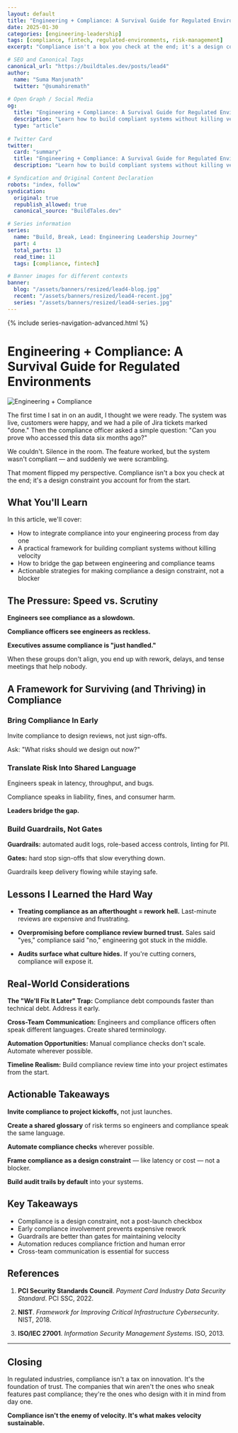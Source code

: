 ```yaml
---
layout: default
title: "Engineering + Compliance: A Survival Guide for Regulated Environments"
date: 2025-01-30
categories: [engineering-leadership]
tags: [compliance, fintech, regulated-environments, risk-management]
excerpt: "Compliance isn't a box you check at the end; it's a design constraint you account for from the start. Learn how to build compliant systems without killing velocity."

# SEO and Canonical Tags
canonical_url: "https://buildtales.dev/posts/lead4"
author:
  name: "Suma Manjunath"
  twitter: "@sumahiremath"
  
# Open Graph / Social Media
og:
  title: "Engineering + Compliance: A Survival Guide for Regulated Environments"
  description: "Learn how to build compliant systems without killing velocity. A practical guide for engineering leaders in regulated industries."
  type: "article"
  
# Twitter Card
twitter:
  card: "summary"
  title: "Engineering + Compliance: A Survival Guide for Regulated Environments"
  description: "Learn how to build compliant systems without killing velocity. A practical guide for engineering leaders in regulated industries."

# Syndication and Original Content Declaration
robots: "index, follow"
syndication:
  original: true
  republish_allowed: true
  canonical_source: "BuildTales.dev"

# Series information
series:
  name: "Build, Break, Lead: Engineering Leadership Journey"
  part: 4
  total_parts: 13
  read_time: 11
  tags: [compliance, fintech]

# Banner images for different contexts
banner:
  blog: "/assets/banners/resized/lead4-blog.jpg"
  recent: "/assets/banners/resized/lead4-recent.jpg"
  series: "/assets/banners/resized/lead4-series.jpg"
---
```


{% include series-navigation-advanced.html %}

# Engineering + Compliance: A Survival Guide for Regulated Environments

![Engineering + Compliance](/assets/banners/resized/lead4-blog.jpg)

The first time I sat in on an audit, I thought we were ready. The system was live, customers were happy, and we had a pile of Jira tickets marked "done." Then the compliance officer asked a simple question: "Can you prove who accessed this data six months ago?"

We couldn't. Silence in the room. The feature worked, but the system wasn't compliant — and suddenly we were scrambling.

That moment flipped my perspective. Compliance isn't a box you check at the end; it's a design constraint you account for from the start.

## What You'll Learn

In this article, we'll cover:
- How to integrate compliance into your engineering process from day one
- A practical framework for building compliant systems without killing velocity
- How to bridge the gap between engineering and compliance teams
- Actionable strategies for making compliance a design constraint, not a blocker

## The Pressure: Speed vs. Scrutiny

**Engineers see compliance as a slowdown.**

**Compliance officers see engineers as reckless.**

**Executives assume compliance is "just handled."**

When these groups don't align, you end up with rework, delays, and tense meetings that help nobody.

## A Framework for Surviving (and Thriving) in Compliance

### Bring Compliance In Early

Invite compliance to design reviews, not just sign-offs.

Ask: "What risks should we design out now?"

### Translate Risk Into Shared Language

Engineers speak in latency, throughput, and bugs.

Compliance speaks in liability, fines, and consumer harm.

**Leaders bridge the gap.**

### Build Guardrails, Not Gates

**Guardrails:** automated audit logs, role-based access controls, linting for PII.

**Gates:** hard stop sign-offs that slow everything down.

Guardrails keep delivery flowing while staying safe.

## Lessons I Learned the Hard Way

- **Treating compliance as an afterthought = rework hell.** Last-minute reviews are expensive and frustrating.

- **Overpromising before compliance review burned trust.** Sales said "yes," compliance said "no," engineering got stuck in the middle.

- **Audits surface what culture hides.** If you're cutting corners, compliance will expose it.

## Real-World Considerations

**The "We'll Fix It Later" Trap:** Compliance debt compounds faster than technical debt. Address it early.

**Cross-Team Communication:** Engineers and compliance officers often speak different languages. Create shared terminology.

**Automation Opportunities:** Manual compliance checks don't scale. Automate wherever possible.

**Timeline Realism:** Build compliance review time into your project estimates from the start.

## Actionable Takeaways

**Invite compliance to project kickoffs,** not just launches.

**Create a shared glossary** of risk terms so engineers and compliance speak the same language.

**Automate compliance checks** wherever possible.

**Frame compliance as a design constraint** — like latency or cost — not a blocker.

**Build audit trails by default** into your systems.

## Key Takeaways

- Compliance is a design constraint, not a post-launch checkbox
- Early compliance involvement prevents expensive rework
- Guardrails are better than gates for maintaining velocity
- Automation reduces compliance friction and human error
- Cross-team communication is essential for success

## References

1. **PCI Security Standards Council**. *Payment Card Industry Data Security Standard*. PCI SSC, 2022.

2. **NIST**. *Framework for Improving Critical Infrastructure Cybersecurity*. NIST, 2018.

3. **ISO/IEC 27001**. *Information Security Management Systems*. ISO, 2013.

---

## Closing

In regulated industries, compliance isn't a tax on innovation. It's the foundation of trust. The companies that win aren't the ones who sneak features past compliance; they're the ones who design with it in mind from day one.

**Compliance isn't the enemy of velocity. It's what makes velocity sustainable.**
